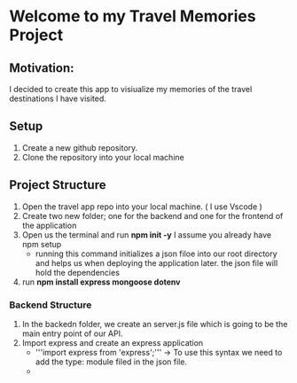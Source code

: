 # Welcome to my Travel Memories Project 

## Motivation:
I decided to create this app to visiualize my memories of the travel destinations I have visited.

## Setup
1. Create a new github repository.
2. Clone the repository into your local machine 


## Project Structure
1. Open the travel app repo into your local machine. ( I use Vscode )
2. Create two new folder; one for the backend and one for the frontend of the application
3. Open us the terminal and run **npm init -y** I assume you already have npm setup 
    - running this command initializes a json filoe into our root directory and helps us when deploying the application later. the json file will hold the dependencies
4. run **npm install express mongoose dotenv** 

### Backend Structure
1. In the backedn folder, we create an server.js file which is going to be the main entry point of our API.
2. Import express and create an express application
    - '''import express from 'express';''' -> To use this syntax we need to add the type: module filed in the json file.
    - 



